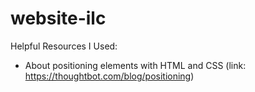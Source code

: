 # website-ilc

Helpful Resources I Used:
- About positioning elements with HTML and CSS (link: https://thoughtbot.com/blog/positioning)